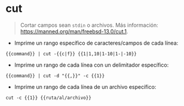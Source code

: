# cut

> Cortar campos sean `stdin` o archivos.
> Más información: <https://manned.org/man/freebsd-13.0/cut.1>.

- Imprime un rango específico de caracteres/campos de cada línea:

`{{command}} | cut -{{c|f}} {{1|1,10|1-10|1-|-10}}`

- Imprime un rango de cada línea con un delimitador específico:

`{{command}} | cut -d "{{,}}" -c {{1}}`

- Imprime un rango de cada línea de un archivo específico:

`cut -c {{1}} {{ruta/al/archivo}}`
